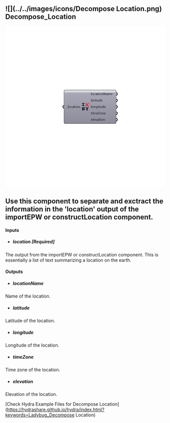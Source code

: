 ## ![](../../images/icons/Decompose Location.png) Decompose_Location

![](../../images/components/Decompose_Location.png)

Use this component to separate and exctract the information in the 'location' output of the importEPW or constructLocation component.
 -
 

#### Inputs
* ##### location [Required]
The output from the importEPW or constructLocation component.  This is essentially a list of text summarizing a location on the earth.

#### Outputs
* ##### locationName
Name of the location.
* ##### latitude
Latitude of the location.
* ##### longitude
Longitude of the location.
* ##### timeZone
Time zone of the location.
* ##### elevation
Elevation of the location.


[Check Hydra Example Files for Decompose Location](https://hydrashare.github.io/hydra/index.html?keywords=Ladybug_Decompose Location)